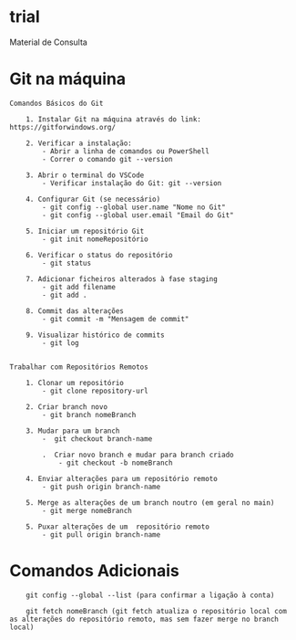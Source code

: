 # trial

Material de Consulta

# Git na máquina

	Comandos Básicos do Git

		1. Instalar Git na máquina através do link: https://gitforwindows.org/

		2. Verificar a instalação:
			- Abrir a linha de comandos ou PowerShell
			- Correr o comando git --version
			
		3. Abrir o terminal do VSCode
			- Verificar instalação do Git: git --version
	
		4. Configurar Git (se necessário)
			- git config --global user.name "Nome no Git"
			- git config --global user.email "Email do Git"
	
		5. Iniciar um repositório Git
			- git init nomeRepositório
	
		6. Verificar o status do repositório
			- git status
			
		7. Adicionar ficheiros alterados à fase staging
			- git add filename
			- git add .
			
		8. Commit das alterações	
			- git commit -m "Mensagem de commit"
		
		9. Visualizar histórico de commits
			- git log
		
	
	Trabalhar com Repositórios Remotos
	
		1. Clonar um repositório
			- git clone repository-url
			
		2. Criar branch novo
			- git branch nomeBranch
			
		3. Mudar para um branch 
			-  git checkout branch-name
		
			.  Criar novo branch e mudar para branch criado
				- git checkout -b nomeBranch
				
		4. Enviar alterações para um repositório remoto
			- git push origin branch-name
			
		5. Merge as alterações de um branch noutro (em geral no main)
			- git merge nomeBranch
			
		5. Puxar alterações de um  repositório remoto
			- git pull origin branch-name


# Comandos Adicionais
		
		git config --global --list (para confirmar a ligação à conta)
		
		git fetch nomeBranch (git fetch atualiza o repositório local com as alterações do repositório remoto, mas sem fazer merge no branch local)
		
